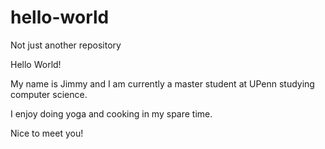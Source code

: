 # hello-world
Not just another repository

Hello World!

My name is Jimmy and I am currently a master student at UPenn studying computer science.

I enjoy doing yoga and cooking in my spare time.

Nice to meet you!
